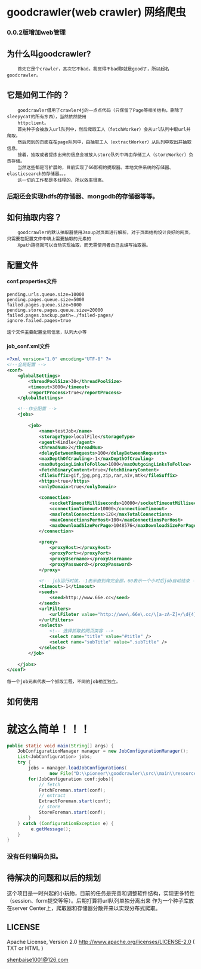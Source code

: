 goodcrawler(web crawler) 网络爬虫
===========
### 0.0.2版增加web管理

为什么叫goodcrawler?
-----------
		首先它是个crawler，其次它不bad。我觉得不bad那就是good了，所以起名goodcrawler。
它是如何工作的？
---------------
		goodcrawler借用了crawler4j的一点点代码（只保留了Page等相关结构，删除了sleepycat的所有东西），当然依然使用
		httpclient。
		首先种子会被放入url队列中，然后爬取工人（fetchWorker）会从url队列中取url并爬取。
		然后爬到的页面在在page队列中，由抽取工人（extractWorker）从队列中取出并抽取信息。
		接着，抽取或者提炼出来的信息会被放入store队列中再由存储工人（storeWorker）负责存储。
		当然这些都是可扩展的，目前实现了66影视的提取器。本地文件系统的存储器、elasticsearch的存储器。。。
		这一切的工作都是多线程的，所以效率很高。
### 后期还会实现hdfs的存储器、mongodb的存储器等等。
如何抽取内容？
-----------------
		goodcrawler的默认抽取器使用Jsoup对页面进行解析，对于页面结构设计良好的网页，只需要在配置文件中填上需要抽取的元素的
		Xpath路径就可以自动实现抽取，而无需使用者自己去编写抽取器。
配置文件
-----------------
#### conf.properties文件
```
pending.urls.queue.size=10000
pending.pages.queue.size=5000
failed.pages.queue.size=5000
pending.store.pages.queue.size=20000
failed.pages.backup.path=./failed-pages/
ignore.failed.pages=true
```
	这个文件主要配置全局信息，队列大小等
#### job_conf.xml文件
```xml
<?xml version="1.0" encoding="UTF-8" ?>
<!--全局配置 -->
<conf>
	<globalSettings>
		<threadPoolSize>30</threadPoolSize>
		<timeout>3000</timeout>
		<reportProcess>true</reportProcess>
	</globalSettings>

	<!--作业配置 -->
	<jobs>
		
		<job>
			<name>testJob</name>
			<storageType>localFile</storageType>
			<agent>Kindle</agent>
			<threadNum>2</threadNum>
			<delayBetweenRequests>100</delayBetweenRequests>
			<maxDepthOfCrawling>-1</maxDepthOfCrawling>
			<maxOutgoingLinksToFollow>1000</maxOutgoingLinksToFollow>
			<fetchBinaryContent>true</fetchBinaryContent>
			<fileSuffix>gif,jpg,png,zip,rar,aiv,mtk</fileSuffix>
			<https>true</https>
			<onlyDomain>true</onlyDomain>
			
			<connection>
				<socketTimeoutMilliseconds>10000</socketTimeoutMilliseconds>
				<connectionTimeout>10000</connectionTimeout>
				<maxTotalConnections>120</maxTotalConnections>
				<maxConnectionsPerHost>100</maxConnectionsPerHost>
				<maxDownloadSizePerPage>1048576</maxDownloadSizePerPage>
			</connection>
			
			<proxy>
				<proxyHost></proxyHost>
				<proxyPort></proxyPort>
				<proxyUsername></proxyUsername>
				<proxyPassword></proxyPassword>
			</proxy>
			
			<!-- job运行时效，-1表示直到爬完全部，60表示一个小时后job自动结束 -->
			<timeout>-1</timeout>
			<seeds>
				<seed>http://www.66e.cc</seed>
			</seeds>
			<urlFilters>
				<urlFileter value="http://www\.66e\.cc/\[a-zA-Z]+/\d{4}?/\d{2}/\w[^_]+\.html"/>
			</urlFilters>
			<selects>
				<!-- 选择抓取的网页类容 -->
				<select name="title" value="#title" />
				<select name="subTitle" value=".subTitle" />
			</selects>
		</job>
		
	</jobs>
</conf>
```

	每一个job元素代表一个抓取工程，不同的job相互独立。
如何使用
----------------------

# 就这么简单！！！
```java
public static void main(String[] args) {
	JobConfigurationManager manager = new JobConfigurationManager();
	List<JobConfiguration> jobs;
	try {
		jobs = manager.loadJobConfigurations(
				new File("D:\\pioneer\\goodcrawler\\src\\main\\resources\\job_conf.xml"));
		for(JobConfiguration conf:jobs){
			// fetch
			FetchForeman.start(conf);
			// extract
			ExtractForeman.start(conf);
			// store
			StoreForeman.start(conf);
		}
	} catch (ConfigurationException e) {
		 e.getMessage();
	}
}
```
### 没有任何编码负担。


待解决的问题和以后的规划
------------------------
这个项目是一时兴起的小玩物，目前的任务是完善和调整软件结构，实现更多特性（session、form提交等等）。后期打算将url队列单独分离出来
作为一个种子库放在server Center上，爬取器和存储器分散开来以实现分布式爬取。

LICENSE
-------------------
Apache License, Version 2.0 
http://www.apache.org/licenses/LICENSE-2.0 ( TXT or HTML )

shenbaise1001@126.com

